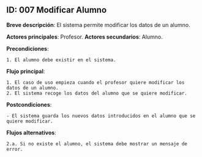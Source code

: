 ## ID: 007 Modificar Alumno

**Breve descripción**: El sistema permite modificar los datos de un alumno.

**Actores principales**: Profesor.
**Actores secundarios**: Alumno.

**Precondiciones**:

	1. El alumno debe existir en el sistema.

**Flujo principal**:

	1. El caso de uso empieza cuando el profesor quiere modificar los datos de un alumno.
	2. El sistema recoge los datos del alumno que se quiere modificar.

**Postcondiciones**:

	- El sistema guarda los nuevos datos introducidos en el alumno que se quiere modificar.

**Flujos alternativos**:

	2.a. Si no existe el alumno, el sistema debe mostrar un mensaje de error.